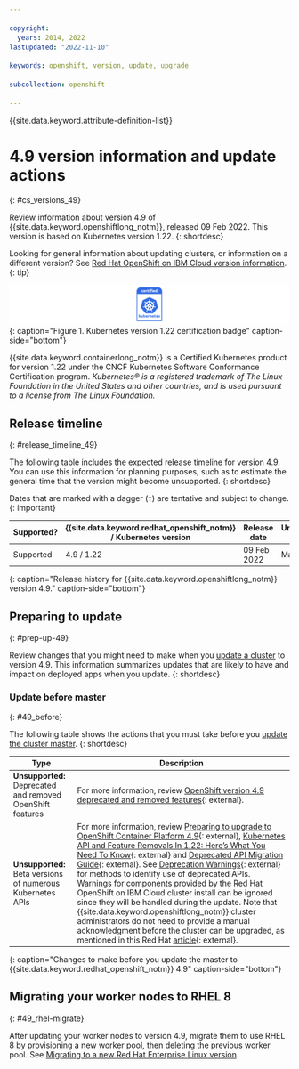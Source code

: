 ```yaml
---

copyright:
  years: 2014, 2022
lastupdated: "2022-11-10"

keywords: openshift, version, update, upgrade

subcollection: openshift

---
```


{{site.data.keyword.attribute-definition-list}}



# 4.9 version information and update actions
{: #cs_versions_49}

Review information about version 4.9 of {{site.data.keyword.openshiftlong_notm}}, released 09 Feb 2022. This version is based on Kubernetes version 1.22. 
{: shortdesc}

Looking for general information about updating clusters, or information on a different version? See [Red Hat OpenShift on IBM Cloud version information](/docs/openshift?topic=openshift-openshift_changelog).
{: tip}

![This badge indicates Kubernetes version 1.22 certification for {{site.data.keyword.containerlong_notm}}](images/certified-kubernetes-color.svg){: caption="Figure 1. Kubernetes version 1.22 certification badge" caption-side="bottom"}

{{site.data.keyword.containerlong_notm}} is a Certified Kubernetes product for version 1.22 under the CNCF Kubernetes Software Conformance Certification program. _Kubernetes® is a registered trademark of The Linux Foundation in the United States and other countries, and is used pursuant to a license from The Linux Foundation._

## Release timeline 
{: #release_timeline_49}

The following table includes the expected release timeline for version 4.9. You can use this information for planning purposes, such as to estimate the general time that the version might become unsupported. 
{: shortdesc}

Dates that are marked with a dagger (`†`) are tentative and subject to change.
{: important}

| Supported? | {{site.data.keyword.redhat_openshift_notm}} / Kubernetes version | Release date | Unsupported date |
| --- | --- | --- | --- |
| Supported | 4.9 / 1.22 | 09 Feb 2022 | May 2023`†` |
{: caption="Release history for {{site.data.keyword.openshiftlong_notm}} version 4.9." caption-side="bottom"}

## Preparing to update
{: #prep-up-49}

Review changes that you might need to make when you [update a cluster](/docs/openshift?topic=openshift-update) to version 4.9. This information summarizes updates that are likely to have and impact on deployed apps when you update.
{: shortdesc}

### Update before master
{: #49_before}

The following table shows the actions that you must take before you [update the cluster master](/docs/openshift?topic=openshift-update#master).
{: shortdesc}

| Type | Description |
| ---- | ----------- | 
| **Unsupported:** Deprecated and removed OpenShift features | For more information, review [OpenShift version 4.9 deprecated and removed features](https://docs.openshift.com/container-platform/4.9/release_notes/ocp-4-9-release-notes.html#ocp-4-9-deprecated-removed-features){: external}. |
| **Unsupported:**  Beta versions of numerous Kubernetes APIs | For more information, review [Preparing to upgrade to OpenShift Container Platform 4.9](https://access.redhat.com/articles/6329921){: external}, [Kubernetes API and Feature Removals In 1.22: Here’s What You Need To Know](https://kubernetes.io/blog/2021/07/14/upcoming-changes-in-kubernetes-1-22/){: external} and [Deprecated API Migration Guide](https://kubernetes.io/docs/reference/using-api/deprecation-guide/#v1-22){: external}. See [Deprecation Warnings](https://kubernetes.io/blog/2020/09/03/warnings/#deprecation-warnings){: external} for methods to identify use of deprecated APIs. Warnings for components provided by the Red Hat OpenShift on IBM Cloud cluster install can be ignored since they will be handled during the update. Note that {{site.data.keyword.openshiftlong_notm}} cluster administrators do not need to provide a manual acknowledgment before the cluster can be upgraded, as mentioned in this Red Hat [article](https://access.redhat.com/articles/6329921){: external}. |
{: caption="Changes to make before you update the master to {{site.data.keyword.redhat_openshift_notm}} 4.9" caption-side="bottom"}

## Migrating your worker nodes to RHEL 8
{: #49_rhel-migrate}

After updating your worker nodes to version 4.9, migrate them to use RHEL 8 by provisioning a new worker pool, then deleting the previous worker pool. See [Migrating to a new Red Hat Enterprise Linux version](/docs/openshift?topic=openshift-rhel_migrate).



